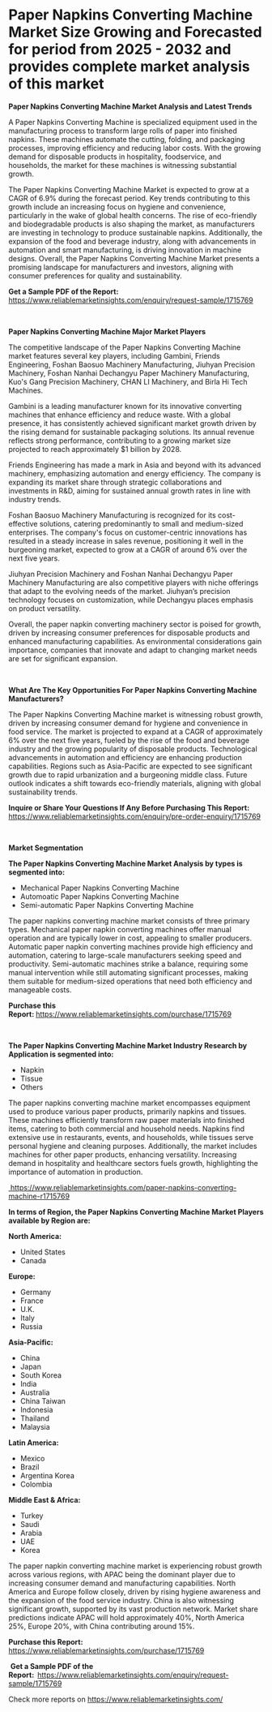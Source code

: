 <p><h1>Paper Napkins Converting Machine Market Size Growing and Forecasted for period from 2025 - 2032 and provides complete market analysis of this market</h1></p><p><strong>Paper Napkins Converting Machine Market Analysis and Latest Trends</strong></p>
<p><p>A Paper Napkins Converting Machine is specialized equipment used in the manufacturing process to transform large rolls of paper into finished napkins. These machines automate the cutting, folding, and packaging processes, improving efficiency and reducing labor costs. With the growing demand for disposable products in hospitality, foodservice, and households, the market for these machines is witnessing substantial growth.</p><p>The Paper Napkins Converting Machine Market is expected to grow at a CAGR of 6.9% during the forecast period. Key trends contributing to this growth include an increasing focus on hygiene and convenience, particularly in the wake of global health concerns. The rise of eco-friendly and biodegradable products is also shaping the market, as manufacturers are investing in technology to produce sustainable napkins. Additionally, the expansion of the food and beverage industry, along with advancements in automation and smart manufacturing, is driving innovation in machine designs. Overall, the Paper Napkins Converting Machine Market presents a promising landscape for manufacturers and investors, aligning with consumer preferences for quality and sustainability.</p></p>
<p><strong>Get a Sample PDF of the Report:&nbsp;</strong> <a href="https://www.reliablemarketinsights.com/enquiry/request-sample/1715769?utm_campaign=3312&utm_medium=2&utm_source=Github&utm_content=ia&utm_term=28032025&utm_id=paper-napkins-converting-machine">https://www.reliablemarketinsights.com/enquiry/request-sample/1715769</a></p>
<p>&nbsp;</p>
<p><strong>Paper Napkins Converting Machine Major Market Players</strong></p>
<p><p>The competitive landscape of the Paper Napkins Converting Machine market features several key players, including Gambini, Friends Engineering, Foshan Baosuo Machinery Manufacturing, Jiuhyan Precision Machinery, Foshan Nanhai Dechangyu Paper Machinery Manufacturing, Kuo's Gang Precision Machinery, CHAN LI Machinery, and Birla Hi Tech Machines. </p><p>Gambini is a leading manufacturer known for its innovative converting machines that enhance efficiency and reduce waste. With a global presence, it has consistently achieved significant market growth driven by the rising demand for sustainable packaging solutions. Its annual revenue reflects strong performance, contributing to a growing market size projected to reach approximately $1 billion by 2028.</p><p>Friends Engineering has made a mark in Asia and beyond with its advanced machinery, emphasizing automation and energy efficiency. The company is expanding its market share through strategic collaborations and investments in R&D, aiming for sustained annual growth rates in line with industry trends.</p><p>Foshan Baosuo Machinery Manufacturing is recognized for its cost-effective solutions, catering predominantly to small and medium-sized enterprises. The company's focus on customer-centric innovations has resulted in a steady increase in sales revenue, positioning it well in the burgeoning market, expected to grow at a CAGR of around 6% over the next five years.</p><p>Jiuhyan Precision Machinery and Foshan Nanhai Dechangyu Paper Machinery Manufacturing are also competitive players with niche offerings that adapt to the evolving needs of the market. Jiuhyan’s precision technology focuses on customization, while Dechangyu places emphasis on product versatility. </p><p>Overall, the paper napkin converting machinery sector is poised for growth, driven by increasing consumer preferences for disposable products and enhanced manufacturing capabilities. As environmental considerations gain importance, companies that innovate and adapt to changing market needs are set for significant expansion.</p></p>
<p>&nbsp;</p>
<p><strong>What Are The Key Opportunities For Paper Napkins Converting Machine Manufacturers?</strong></p>
<p><p>The Paper Napkins Converting Machine market is witnessing robust growth, driven by increasing consumer demand for hygiene and convenience in food service. The market is projected to expand at a CAGR of approximately 6% over the next five years, fueled by the rise of the food and beverage industry and the growing popularity of disposable products. Technological advancements in automation and efficiency are enhancing production capabilities. Regions such as Asia-Pacific are expected to see significant growth due to rapid urbanization and a burgeoning middle class. Future outlook indicates a shift towards eco-friendly materials, aligning with global sustainability trends.</p></p>
<p><strong>Inquire or Share Your Questions If Any Before Purchasing This Report:</strong> <a href="https://www.reliablemarketinsights.com/enquiry/pre-order-enquiry/1715769?utm_campaign=3312&utm_medium=2&utm_source=Github&utm_content=ia&utm_term=28032025&utm_id=paper-napkins-converting-machine">https://www.reliablemarketinsights.com/enquiry/pre-order-enquiry/1715769</a></p>
<p>&nbsp;</p>
<p><strong>Market Segmentation</strong></p>
<p><strong>The Paper Napkins Converting Machine Market Analysis by types is segmented into:</strong></p>
<p><ul><li>Mechanical Paper Napkins Converting Machine</li><li>Automoatic Paper Napkins Converting Machine</li><li>Semi-automatic Paper Napkins Converting Machine</li></ul></p>
<p><p>The paper napkins converting machine market consists of three primary types. Mechanical paper napkin converting machines offer manual operation and are typically lower in cost, appealing to smaller producers. Automatic paper napkin converting machines provide high efficiency and automation, catering to large-scale manufacturers seeking speed and productivity. Semi-automatic machines strike a balance, requiring some manual intervention while still automating significant processes, making them suitable for medium-sized operations that need both efficiency and manageable costs.</p></p>
<p><strong>Purchase this Report:&nbsp;</strong><a href="https://www.reliablemarketinsights.com/purchase/1715769?utm_campaign=3312&utm_medium=2&utm_source=Github&utm_content=ia&utm_term=28032025&utm_id=paper-napkins-converting-machine">https://www.reliablemarketinsights.com/purchase/1715769</a></p>
<p>&nbsp;</p>
<p><strong>The Paper Napkins Converting Machine Market Industry Research by Application is segmented into:</strong></p>
<p><ul><li>Napkin</li><li>Tissue</li><li>Others</li></ul></p>
<p><p>The paper napkins converting machine market encompasses equipment used to produce various paper products, primarily napkins and tissues. These machines efficiently transform raw paper materials into finished items, catering to both commercial and household needs. Napkins find extensive use in restaurants, events, and households, while tissues serve personal hygiene and cleaning purposes. Additionally, the market includes machines for other paper products, enhancing versatility. Increasing demand in hospitality and healthcare sectors fuels growth, highlighting the importance of automation in production.</p></p>
<p><a href="https://www.reliablemarketinsights.com/paper-napkins-converting-machine-r1715769?utm_campaign=3312&utm_medium=2&utm_source=Github&utm_content=ia&utm_term=28032025&utm_id=paper-napkins-converting-machine">&nbsp;https://www.reliablemarketinsights.com/paper-napkins-converting-machine-r1715769</a></p>
<p><strong>In terms of Region, the Paper Napkins Converting Machine Market Players available by Region are:</strong></p>
<p>
    <p> <strong> North America: </strong>
        <ul>
            <li>United States</li>
            <li>Canada</li>
        </ul>
        </p> 
    <p> <strong> Europe: </strong>
        <ul>
            <li>Germany</li>
            <li>France</li>
            <li>U.K.</li>
            <li>Italy</li>
            <li>Russia</li>
        </ul>
        </p> 
    <p> <strong> Asia-Pacific: </strong>
        <ul>
            <li>China</li>
            <li>Japan</li>
            <li>South Korea</li>
            <li>India</li>
            <li>Australia</li>
            <li>China Taiwan</li>
            <li>Indonesia</li>
            <li>Thailand</li>
            <li>Malaysia</li>
        </ul>
        </p> 
    <p> <strong> Latin America: </strong>
        <ul>
            <li>Mexico</li>
            <li>Brazil</li>
            <li>Argentina Korea</li>
            <li>Colombia</li>
        </ul>
        </p> 
    <p> <strong> Middle East & Africa: </strong>
        <ul>
            <li>Turkey</li>
            <li>Saudi</li>
            <li>Arabia</li>
            <li>UAE</li>
            <li>Korea</li>
        </ul>
    </p>
    </p>
<p><p>The paper napkin converting machine market is experiencing robust growth across various regions, with APAC being the dominant player due to increasing consumer demand and manufacturing capabilities. North America and Europe follow closely, driven by rising hygiene awareness and the expansion of the food service industry. China is also witnessing significant growth, supported by its vast production network. Market share predictions indicate APAC will hold approximately 40%, North America 25%, Europe 20%, with China contributing around 15%.</p></p>
<p><strong>Purchase this Report: </strong><a href="https://www.reliablemarketinsights.com/purchase/1715769?utm_campaign=3312&utm_medium=2&utm_source=Github&utm_content=ia&utm_term=28032025&utm_id=paper-napkins-converting-machine">https://www.reliablemarketinsights.com/purchase/1715769</a></p>
<p>&nbsp;<strong>Get a Sample PDF of the Report:&nbsp;&nbsp;</strong><a href="https://www.reliablemarketinsights.com/enquiry/request-sample/1715769?utm_campaign=3312&utm_medium=2&utm_source=Github&utm_content=ia&utm_term=28032025&utm_id=paper-napkins-converting-machine">https://www.reliablemarketinsights.com/enquiry/request-sample/1715769</a></p>
<p><strong></strong></p>
<p>Check more reports on <a href="https://www.reliablemarketinsights.com/?utm_campaign=3312&utm_medium=2&utm_source=Github&utm_content=ia&utm_term=28032025&utm_id=paper-napkins-converting-machine">https://www.reliablemarketinsights.com/</a></p>